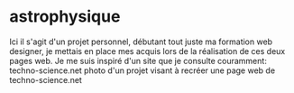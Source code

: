 # astrophysique
Ici il s'agit d'un projet personnel, débutant tout juste ma formation web designer, je mettais en place mes acquis lors de la réalisation de ces deux pages web.
Je me suis inspiré d'un site que je consulte couramment: techno-science.net
photo d'un projet visant à recréer une page web de techno-science.net
